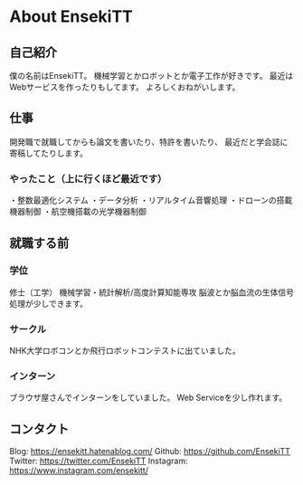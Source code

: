# About EnsekiTT

## 自己紹介
僕の名前はEnsekiTT。
機械学習とかロボットとか電子工作が好きです。
最近はWebサービスを作ったりもしてます。
よろしくおねがいします。

## 仕事
開発職で就職してからも論文を書いたり、特許を書いたり、
最近だと学会誌に寄稿してたりします。
### やったこと（上に行くほど最近です）
・整数最適化システム
・データ分析
・リアルタイム音響処理
・ドローンの搭載機器制御
・航空機搭載の光学機器制御

## 就職する前
### 学位
修士（工学）
機械学習・統計解析/高度計算知能専攻
脳波とか脳血流の生体信号処理が少しできます。

### サークル
NHK大学ロボコンとか飛行ロボットコンテストに出ていました。

### インターン
ブラウザ屋さんでインターンをしていました。
Web Serviceを少し作れます。

## コンタクト
Blog: https://ensekitt.hatenablog.com/
Github: https://github.com/EnsekiTT
Twitter: https://twitter.com/EnsekiTT
Instagram: https://www.instagram.com/ensekitt/
